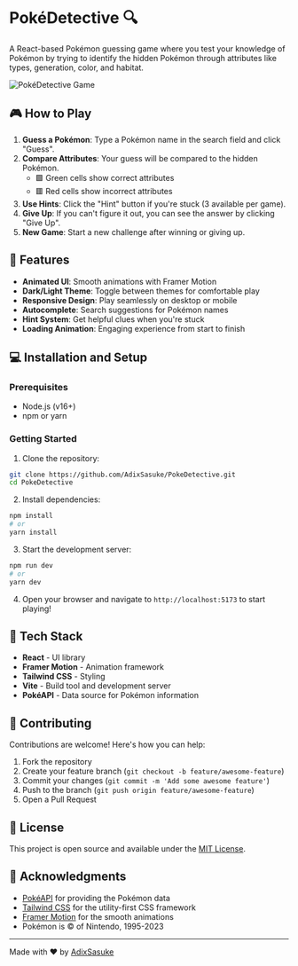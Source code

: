 # PokéDetective 🔍

A React-based Pokémon guessing game where you test your knowledge of Pokémon by trying to identify the hidden Pokémon through attributes like types, generation, color, and habitat.

![PokéDetective Game](https://i.postimg.cc/PqZTg3Qr/4bef700777454b671bf93670fc3fec788f1c2f83da39a3ee5e6b4b0d3255bfef95601890afd80709da39a3ee5e6b4b0d3255.png)

## 🎮 How to Play

1. **Guess a Pokémon**: Type a Pokémon name in the search field and click "Guess".
2. **Compare Attributes**: Your guess will be compared to the hidden Pokémon.
    - 🟩 Green cells show correct attributes
    - 🟥 Red cells show incorrect attributes
3. **Use Hints**: Click the "Hint" button if you're stuck (3 available per game).
4. **Give Up**: If you can't figure it out, you can see the answer by clicking "Give Up".
5. **New Game**: Start a new challenge after winning or giving up.

## 🚀 Features

-   **Animated UI**: Smooth animations with Framer Motion
-   **Dark/Light Theme**: Toggle between themes for comfortable play
-   **Responsive Design**: Play seamlessly on desktop or mobile
-   **Autocomplete**: Search suggestions for Pokémon names
-   **Hint System**: Get helpful clues when you're stuck
-   **Loading Animation**: Engaging experience from start to finish

## 💻 Installation and Setup

### Prerequisites

-   Node.js (v16+)
-   npm or yarn

### Getting Started

1. Clone the repository:

```bash
git clone https://github.com/AdixSasuke/PokeDetective.git
cd PokeDetective
```

2. Install dependencies:

```bash
npm install
# or
yarn install
```

3. Start the development server:

```bash
npm run dev
# or
yarn dev
```

4. Open your browser and navigate to `http://localhost:5173` to start playing!

## 🔧 Tech Stack

-   **React** - UI library
-   **Framer Motion** - Animation framework
-   **Tailwind CSS** - Styling
-   **Vite** - Build tool and development server
-   **PokéAPI** - Data source for Pokémon information

## 🤝 Contributing

Contributions are welcome! Here's how you can help:

1. Fork the repository
2. Create your feature branch (`git checkout -b feature/awesome-feature`)
3. Commit your changes (`git commit -m 'Add some awesome feature'`)
4. Push to the branch (`git push origin feature/awesome-feature`)
5. Open a Pull Request

## 📝 License

This project is open source and available under the [MIT License](LICENSE).

## 🙏 Acknowledgments

-   [PokéAPI](https://pokeapi.co/) for providing the Pokémon data
-   [Tailwind CSS](https://tailwindcss.com/) for the utility-first CSS framework
-   [Framer Motion](https://www.framer.com/motion/) for the smooth animations
-   Pokémon is © of Nintendo, 1995-2023

---

Made with ❤️ by [AdixSasuke](https://github.com/AdixSasuke)
